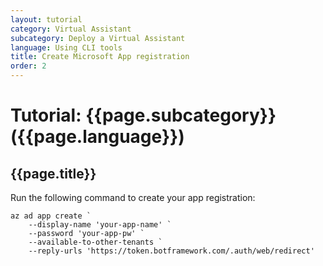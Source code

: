 ```yaml
---
layout: tutorial
category: Virtual Assistant
subcategory: Deploy a Virtual Assistant
language: Using CLI tools
title: Create Microsoft App registration
order: 2
---
```


# Tutorial: {{page.subcategory}} ({{page.language}})

## {{page.title}}

Run the following command to create your app registration:

```
az ad app create `
    --display-name 'your-app-name' `
    --password 'your-app-pw' `
    --available-to-other-tenants `
    --reply-urls 'https://token.botframework.com/.auth/web/redirect'
```
